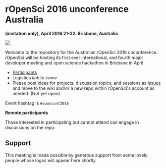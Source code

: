 # rOpenSci 2016 unconference Australia
__(invitation only), April 2016 21-22. Brisbane, Australia__

![](http://i.imgur.com/TTnpSYS.png)

Welcome to the repository for the Australian rOpenSci 2016 unconference.  rOpenSci will be hosting its first ever international, and fourth major developer meeting and open science hackathon in Brisbane in April.

* [Participants](http://auunconf.ropensci.org/#participants)  
* Logistics *link to come*  
* Please post ideas for projects, discussion topics, and sessions as [issues](https://github.com/ropensci/auunconf/issues/) and move to the wiki and/or a new repo within rOpenSci's account as needed. (Not yet open)

Event hashtag is `#auunconf2016`

__Remote participants__ 

Those interested in participating but cannot attend can engage in discussions on the repo.

## Support  
This meeting is made possible by generous support from some lovely people whose logos will appear here shortly.
